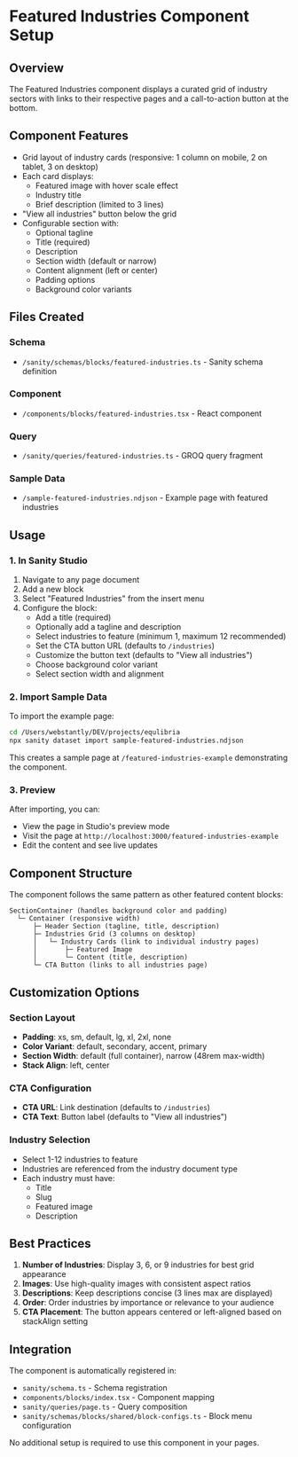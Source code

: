 # Featured Industries Component Setup

## Overview

The Featured Industries component displays a curated grid of industry sectors with links to their respective pages and a call-to-action button at the bottom.

## Component Features

- Grid layout of industry cards (responsive: 1 column on mobile, 2 on tablet, 3 on desktop)
- Each card displays:
  - Featured image with hover scale effect
  - Industry title
  - Brief description (limited to 3 lines)
- "View all industries" button below the grid
- Configurable section with:
  - Optional tagline
  - Title (required)
  - Description
  - Section width (default or narrow)
  - Content alignment (left or center)
  - Padding options
  - Background color variants

## Files Created

### Schema

- `/sanity/schemas/blocks/featured-industries.ts` - Sanity schema definition

### Component

- `/components/blocks/featured-industries.tsx` - React component

### Query

- `/sanity/queries/featured-industries.ts` - GROQ query fragment

### Sample Data

- `/sample-featured-industries.ndjson` - Example page with featured industries

## Usage

### 1. In Sanity Studio

1. Navigate to any page document
2. Add a new block
3. Select "Featured Industries" from the insert menu
4. Configure the block:
   - Add a title (required)
   - Optionally add a tagline and description
   - Select industries to feature (minimum 1, maximum 12 recommended)
   - Set the CTA button URL (defaults to `/industries`)
   - Customize the button text (defaults to "View all industries")
   - Choose background color variant
   - Select section width and alignment

### 2. Import Sample Data

To import the example page:

```bash
cd /Users/webstantly/DEV/projects/equlibria
npx sanity dataset import sample-featured-industries.ndjson
```

This creates a sample page at `/featured-industries-example` demonstrating the component.

### 3. Preview

After importing, you can:

- View the page in Studio's preview mode
- Visit the page at `http://localhost:3000/featured-industries-example`
- Edit the content and see live updates

## Component Structure

The component follows the same pattern as other featured content blocks:

```
SectionContainer (handles background color and padding)
  └─ Container (responsive width)
      ├─ Header Section (tagline, title, description)
      ├─ Industries Grid (3 columns on desktop)
      │   └─ Industry Cards (link to individual industry pages)
      │       ├─ Featured Image
      │       └─ Content (title, description)
      └─ CTA Button (links to all industries page)
```

## Customization Options

### Section Layout

- **Padding**: xs, sm, default, lg, xl, 2xl, none
- **Color Variant**: default, secondary, accent, primary
- **Section Width**: default (full container), narrow (48rem max-width)
- **Stack Align**: left, center

### CTA Configuration

- **CTA URL**: Link destination (defaults to `/industries`)
- **CTA Text**: Button label (defaults to "View all industries")

### Industry Selection

- Select 1-12 industries to feature
- Industries are referenced from the industry document type
- Each industry must have:
  - Title
  - Slug
  - Featured image
  - Description

## Best Practices

1. **Number of Industries**: Display 3, 6, or 9 industries for best grid appearance
2. **Images**: Use high-quality images with consistent aspect ratios
3. **Descriptions**: Keep descriptions concise (3 lines max are displayed)
4. **Order**: Order industries by importance or relevance to your audience
5. **CTA Placement**: The button appears centered or left-aligned based on stackAlign setting

## Integration

The component is automatically registered in:

- `sanity/schema.ts` - Schema registration
- `components/blocks/index.tsx` - Component mapping
- `sanity/queries/page.ts` - Query composition
- `sanity/schemas/blocks/shared/block-configs.ts` - Block menu configuration

No additional setup is required to use this component in your pages.
